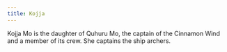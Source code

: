 ```yaml
---
title: Kojja
---
```


Kojja Mo is the daughter of Quhuru Mo, the captain of the Cinnamon Wind and a member of its crew. She captains the ship archers. 


